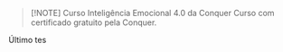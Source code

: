 
> [!NOTE] Curso Inteligência Emocional 4.0 da Conquer
> Curso com certificado gratuito pela Conquer.


Último tes